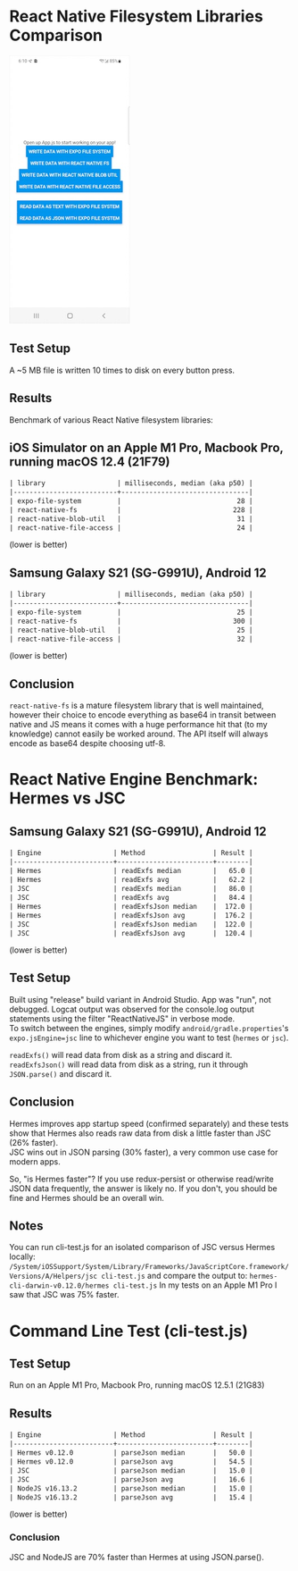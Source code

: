 # React Native Filesystem Libraries Comparison

![Screen shot of the benchmarking app](screenshot.jpg)

## Test Setup
A ~5 MB file is written 10 times to disk on every button press.

## Results
Benchmark of various React Native filesystem libraries:

## iOS Simulator on an Apple M1 Pro, Macbook Pro, running macOS 12.4 (21F79)
```
| library                  | milliseconds, median (aka p50) |
|--------------------------+--------------------------------|
| expo-file-system         |                             28 |
| react-native-fs          |                            228 |
| react-native-blob-util   |                             31 |
| react-native-file-access |                             24 |
```
(lower is better)

## Samsung Galaxy S21 (SG-G991U), Android 12
```
| library                  | milliseconds, median (aka p50) |
|--------------------------+--------------------------------|
| expo-file-system         |                             25 |
| react-native-fs          |                            300 |
| react-native-blob-util   |                             25 |
| react-native-file-access |                             32 |
```
(lower is better)

## Conclusion
`react-native-fs` is a mature filesystem library that is well maintained, however their choice to encode everything as base64 in transit between native and JS means it comes with a huge performance hit that (to my knowledge) cannot easily be worked around. The API itself will always encode as base64 despite choosing utf-8.

# React Native Engine Benchmark: Hermes vs JSC

## Samsung Galaxy S21 (SG-G991U), Android 12
```
| Engine                  | Method                 | Result |
|-------------------------+------------------------+--------|
| Hermes                  | readExfs median        |   65.0 |
| Hermes                  | readExfs avg           |   62.2 |
| JSC                     | readExfs median        |   86.0 |
| JSC                     | readExfs avg           |   84.4 |
| Hermes                  | readExfsJson median    |  172.0 |
| Hermes                  | readExfsJson avg       |  176.2 |
| JSC                     | readExfsJson median    |  122.0 |
| JSC                     | readExfsJson avg       |  120.4 |
```
(lower is better)

## Test Setup
Built using "release" build variant in Android Studio. App was "run", not debugged. Logcat output was observed for the console.log output statements using the filter "ReactNativeJS" in verbose mode.  
To switch between the engines, simply modify `android/gradle.properties`'s `expo.jsEngine=jsc` line to whichever engine you want to test (`hermes` or `jsc`).

`readExfs()` will read data from disk as a string and discard it.  
`readExfsJson()` will read data from disk as a string, run it through `JSON.parse()` and discard it.

## Conclusion
Hermes improves app startup speed (confirmed separately) and these tests show that Hermes also reads raw data from disk a little faster than JSC (26% faster).  
JSC wins out in JSON parsing (30% faster), a very common use case for modern apps.  

So, "is Hermes faster"? If you use redux-persist or otherwise read/write JSON data frequently, the answer is likely no. If you don't, you should be fine and Hermes should be an overall win.

## Notes

You can run cli-test.js for an isolated comparison of JSC versus Hermes locally:
`/System/iOSSupport/System/Library/Frameworks/JavaScriptCore.framework/Versions/A/Helpers/jsc cli-test.js`
and compare the output to:
`hermes-cli-darwin-v0.12.0/hermes cli-test.js`
In my tests on an Apple M1 Pro I saw that JSC was 75% faster.

# Command Line Test (cli-test.js)

## Test Setup

Run on an Apple M1 Pro, Macbook Pro, running macOS 12.5.1 (21G83)

## Results
```
| Engine                  | Method                 | Result |
|-------------------------+------------------------+--------|
| Hermes v0.12.0          | parseJson median       |   50.0 |
| Hermes v0.12.0          | parseJson avg          |   54.5 |
| JSC                     | parseJson median       |   15.0 |
| JSC                     | parseJson avg          |   16.6 |
| NodeJS v16.13.2         | parseJson median       |   15.0 |
| NodeJS v16.13.2         | parseJson avg          |   15.4 |
```
(lower is better)

### Conclusion

JSC and NodeJS are 70% faster than Hermes at using JSON.parse().
